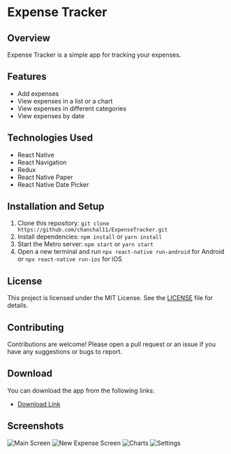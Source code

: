 # Expense Tracker

## Overview

Expense Tracker is a simple app for tracking your expenses. 

## Features

- Add expenses
- View expenses in a list or a chart
- View expenses in different categories
- View expenses by date

## Technologies Used

- React Native
- React Navigation
- Redux
- React Native Paper
- React Native Date Picker

## Installation and Setup

1. Clone this repository: `git clone https://github.com/chanchal11/ExpenseTracker.git`
2. Install dependencies: `npm install` or `yarn install`
3. Start the Metro server: `npm start` or `yarn start`
4. Open a new terminal and run `npx react-native run-android` for Android or `npx react-native run-ios` for iOS

## License

This project is licensed under the MIT License. See the [LICENSE](LICENSE) file for details.

## Contributing

Contributions are welcome! Please open a pull request or an issue if you have any suggestions or bugs to report.

## Download

You can download the app from the following links:

- [Download Link](https://drive.google.com/file/d/1ffTFMkHErcRmlpVvKAzxlDPGOEbWDCSv/view?usp=drive_link)

## Screenshots

![Main Screen](screenshots/Screenshot%202024-04-11%20115302.png)
![New Expense Screen](screenshots/Screenshot%202024-04-11%20115214.png)
![Charts](screenshots/Screenshot%202024-04-11%20115427.png)
![Settings](screenshots/Screenshot%202024-04-11%20115457.png)

